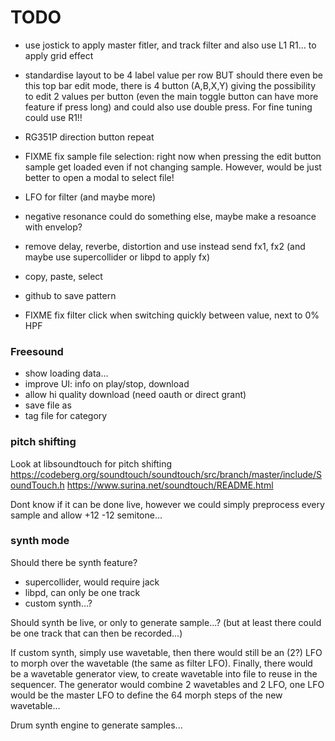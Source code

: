 # TODO

- use jostick to apply master fitler, and track filter and also use L1 R1... to apply grid effect
- standardise layout to be 4 label value per row
  BUT should there even be this top bar edit mode, there is 4 button (A,B,X,Y) giving the possibility to edit 2 values per button (even the main toggle button can have more feature if press long) and could also use double press. For fine tuning could use R1!!
- RG351P direction button repeat
- FIXME fix sample file selection: right now when pressing the edit button sample get loaded even if not changing sample. However, would be just better to open a modal to select file!

- LFO for filter (and maybe more)
- negative resonance could do something else, maybe make a resoance with envelop?
- remove delay, reverbe, distortion and use instead send fx1, fx2 (and maybe use supercollider or libpd to apply fx)
- copy, paste, select
- github to save pattern
- FIXME fix filter click when switching quickly between value, next to 0% HPF

### Freesound

- show loading data...
- improve UI: info on play/stop, download
- allow hi quality download (need oauth or direct grant)
- save file as
- tag file for category

### pitch shifting

Look at libsoundtouch for pitch shifting
https://codeberg.org/soundtouch/soundtouch/src/branch/master/include/SoundTouch.h
https://www.surina.net/soundtouch/README.html

Dont know if it can be done live, however we could simply preprocess every sample and allow +12 -12 semitone...

### synth mode

Should there be synth feature?
- supercollider, would require jack
- libpd, can only be one track
- custom synth...?

Should synth be live, or only to generate sample...? (but at least there could be one track that can then be recorded...)

If custom synth, simply use wavetable, then there would still be an (2?) LFO to morph over the wavetable (the same as filter LFO).
Finally, there would be a wavetable generator view, to create wavetable into file to reuse in the sequencer. The generator would combine 2 wavetables and 2 LFO, one LFO would be the master LFO to define the 64 morph steps of the new wavetable...

Drum synth engine to generate samples...

